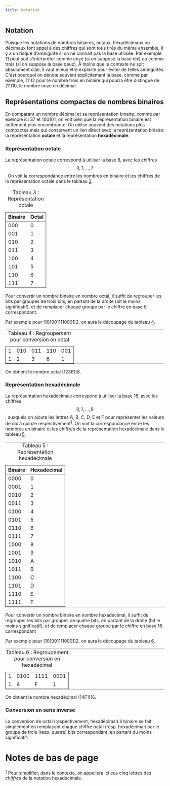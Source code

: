 ```yaml
---
title: Notation
---
```

## Notation

Puisque les notations de nombres binaires, octaux, hexadécimaux ou
décimaux font appel à des chiffres qui sont tous tirés du même
ensemble, il y a un risque d’ambiguïté si on ne connaît pas la base
utilisée. Par exemple 11 peut soit s'interpréter comme onze (si on
suppose la base dix) ou comme trois (si on suppose la base deux). À
moins que le contexte ne soit absolument clair, il vaut mieux être
explicite pour éviter de telles ambiguïtés. C'est pourquoi on dénote
souvent explicitement la base, comme par exemple, (11)2 pour le nombre
trois en binaire qui pourra être distingué de (11)10, le nombre onze
en décimal.


## Représentations compactes de nombres binaires

En comparant un nombre décimal et sa représentation binaire, comme par
exemple ici 37 et 100101, on voit bien que la représentation binaire
est nettement plus encombrante. On utilise souvent des notations plus
compactes mais qui conservent un lien direct avec la représentation
binaire: la représentation **octale** et la représentation
**hexadécimale**.


### Représentation octale

La représentation octale correspond à utiliser la base 8, avec les
chiffres  $$0, 1, \ldots, 7$$. On voit la correspondance entre les
nombres en binaire et les chiffres de la représentation octale dans le
tableau [3](#orga81518f).

<table id="orga81518f" border="2" cellspacing="0" cellpadding="6" rules="groups" frame="hsides">
<caption class="t-above"><span class="table-number">Tableau 3 :</span> Représentation octale</caption>

<colgroup>
<col  class="org-right" />

<col  class="org-right" />
</colgroup>
<thead>
<tr>
<th scope="col" class="org-right">Binaire</th>
<th scope="col" class="org-right">Octal</th>
</tr>
</thead>

<tbody>
<tr>
<td class="org-right">000</td>
<td class="org-right">0</td>
</tr>


<tr>
<td class="org-right">001</td>
<td class="org-right">1</td>
</tr>


<tr>
<td class="org-right">010</td>
<td class="org-right">2</td>
</tr>


<tr>
<td class="org-right">011</td>
<td class="org-right">3</td>
</tr>


<tr>
<td class="org-right">100</td>
<td class="org-right">4</td>
</tr>


<tr>
<td class="org-right">101</td>
<td class="org-right">5</td>
</tr>


<tr>
<td class="org-right">110</td>
<td class="org-right">6</td>
</tr>


<tr>
<td class="org-right">111</td>
<td class="org-right">7</td>
</tr>
</tbody>
</table>

Pour convertir un nombre binaire en nombre octal, il suffit de
regrouper les bits par groupes de trois bits, en partant de la droite
(bit le moins significatif), et de remplacer chaque groupe par le
chiffre en base 8 correspondant.

Par exemple pour (1010011110001)2, on aura le découpage du tableau
[4](#org558dbea).

<table id="org558dbea" border="2" cellspacing="0" cellpadding="6" rules="groups" frame="hsides">
<caption class="t-above"><span class="table-number">Tableau 4 :</span> Regroupement pour conversion en octal</caption>

<colgroup>
<col  class="org-right" />

<col  class="org-right" />

<col  class="org-right" />

<col  class="org-right" />

<col  class="org-right" />
</colgroup>
<tbody>
<tr>
<td class="org-right">1</td>
<td class="org-right">010</td>
<td class="org-right">011</td>
<td class="org-right">110</td>
<td class="org-right">001</td>
</tr>


<tr>
<td class="org-right">1</td>
<td class="org-right">2</td>
<td class="org-right">3</td>
<td class="org-right">6</td>
<td class="org-right">1</td>
</tr>
</tbody>
</table>

On obtient le nombre octal (12361)8.

### Représentation hexadécimale

La représentation hexadécimale correspond à utiliser la base 16, avec
les chiffres $$0, 1, \ldots, 9$$, auxquels on ajoute les lettres A, B,
C, D, E et F pour représenter les valeurs de dix à quinze
respectivement<sup><a id="fnr.1" class="footref" href="#fn.1">1</a></sup>. On voit la correspondance entre les nombres en binaire et les chiffres de la représentation hexadécimale dans le tableau [5](#org6e0ac5c).

<table id="org6e0ac5c" border="2" cellspacing="0" cellpadding="6" rules="groups" frame="hsides">
<caption class="t-above"><span class="table-number">Tableau 5 :</span> Représentation hexadécimale</caption>

<colgroup>
<col  class="org-right" />

<col  class="org-right" />
</colgroup>
<thead>
<tr>
<th scope="col" class="org-right">Binaire</th>
<th scope="col" class="org-right">Hexadécimal</th>
</tr>
</thead>

<tbody>
<tr>
<td class="org-right">0000</td>
<td class="org-right">0</td>
</tr>


<tr>
<td class="org-right">0001</td>
<td class="org-right">1</td>
</tr>


<tr>
<td class="org-right">0010</td>
<td class="org-right">2</td>
</tr>


<tr>
<td class="org-right">0011</td>
<td class="org-right">3</td>
</tr>


<tr>
<td class="org-right">0100</td>
<td class="org-right">4</td>
</tr>


<tr>
<td class="org-right">0101</td>
<td class="org-right">5</td>
</tr>


<tr>
<td class="org-right">0110</td>
<td class="org-right">6</td>
</tr>


<tr>
<td class="org-right">0111</td>
<td class="org-right">7</td>
</tr>


<tr>
<td class="org-right">1000</td>
<td class="org-right">8</td>
</tr>


<tr>
<td class="org-right">1001</td>
<td class="org-right">9</td>
</tr>


<tr>
<td class="org-right">1010</td>
<td class="org-right">A</td>
</tr>


<tr>
<td class="org-right">1011</td>
<td class="org-right">B</td>
</tr>


<tr>
<td class="org-right">1100</td>
<td class="org-right">C</td>
</tr>


<tr>
<td class="org-right">1101</td>
<td class="org-right">D</td>
</tr>


<tr>
<td class="org-right">1110</td>
<td class="org-right">E</td>
</tr>


<tr>
<td class="org-right">1111</td>
<td class="org-right">F</td>
</tr>
</tbody>
</table>

Pour convertir un nombre binaire en nombre hexadécimal, il suffit de
regrouper les bits par groupes de quatre bits, en partant de la droite
(bit le moins significatif), et de remplacer chaque groupe par le
chiffre en base 16 correspondant

Par exemple pour (1010011110001)2, on aura le découpage du tableau
[6](#orgf05ff56).

<table id="orgf05ff56" border="2" cellspacing="0" cellpadding="6" rules="groups" frame="hsides">
<caption class="t-above"><span class="table-number">Tableau 6 :</span> Regroupement pour conversion en hexadécimal</caption>

<colgroup>
<col  class="org-right" />

<col  class="org-right" />

<col  class="org-right" />

<col  class="org-right" />
</colgroup>
<tbody>
<tr>
<td class="org-right">1</td>
<td class="org-right">0100</td>
<td class="org-right">1111</td>
<td class="org-right">0001</td>
</tr>


<tr>
<td class="org-right">1</td>
<td class="org-right">4</td>
<td class="org-right">F</td>
<td class="org-right">1</td>
</tr>
</tbody>
</table>

On obtient le nombre hexadécimal (14F1)16.

### Conversion en sens inverse

La conversion de octal (respectivement, hexadécimal) à binaire se fait
simplement en remplaçant chaque chiffre octal (resp. hexadécimal) par
le groupe de trois (resp. quatre) bits correspondant, en partant du
moins significatif.

# Notes de bas de page

<sup><a id="fn.1" href="#fnr.1">1</a></sup> Pour simplifier, dans le contexte, on appellera ici ces cinq
lettres des *chiffres* de la notation hexadécimale.
